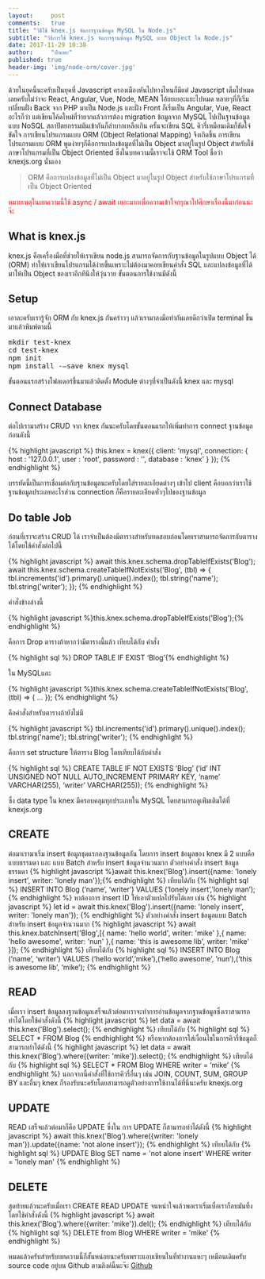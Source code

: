 ```yaml
---
layout:     post
comments:   true
title: "วิธีใช้ knex.js จัดการฐานข้อมูล MySQL ใน Node.js"
subtitle: "วิธีการใช้ knex.js จัดการฐานข้อมูล MySQL แบบ Object ใน Node.js"
date: 2017-11-29 10:38
author:     "ป๋าแพะ"
published: true
header-img: 'img/node-orm/cover.jpg'
---
```

<p>ด้วยในยุคนี้นะครับเป็นยุคที่ Javascript ครองเมืองหันไปทางไหนก็มีแต่ Javascript เต็มไปหมดเลยครับไม่ว่าจะ React, Angular, Vue, Node, MEAN โอ้ยยเยอะแยะไปหมด หลายๆที่ก็เริ่มเปลี่ยนฝั่ง Back จาก PHP มาเป็น Node.js และฝั่ง Front ก็เริ่มเป็น Angular, Vue, React อะไรก็ว่า แต่เขียนโค้ดใหม่ที่ว่ายากแล้วการต้อง migration ข้อมูลจาก MySQL ไปเป็นฐานข้อมูลแบบ NoSQL สถาปัตยกรรมมันเข้ากันก็ลำบากเหลือเกิน ครั้นจะเขียน SQL คิวรี่เหมือนเดิมก็ขัดใจ๋ขัดใจ การเขียนโปรแกรมแบบ ORM (Object Relational Mapping) จึงเกิดขึ้น การเขียนโปรแกรมแบบ ORM พูดง่ายๆก็คือการแปลงข้อมูลที่ไม่เป็น Object มาอยู่ในรูป Object สำหรับใช้ภาษาโปรแกรมที่เป็น Object Oriented ซึ่งในบทความนี้เราจะใช้ ORM Tool ชื่อว่า
<a herf="http://knexjs.org/" target="_blank">knexjs.org</a> นั่นเอง</p>
<blockquote>ORM คือการแปลงข้อมูลที่ไม่เป็น Object มาอยู่ในรูป Object สำหรับใช้ภาษาโปรแกรมที่เป็น Object Oriented</blockquote>
<p style="color:red;">หมายเหตุในบทความนี้ใช้ async / await เยอะมากเพื่อความเข้าใจกรุณาไปศึกษาเรื่องนี้มาก่อนนะจ๊ะ</p>
<h2 class="section-heading">What is knex.js</h2>
<p>knex.js คือเครื่องมือที่ช่วยให้เราเขียน node.js สามารถจัดการกับฐานข้อมูลในรูปแบบ Object ได้ (ORM) ทำให้เราเขียนโปรแกรมได้ง่ายขึ้นเพราะไม่ต้องมาคอยเขียนคำสั่ง SQL และแปลงข้อมูลที่ได้มาให้เป็น Object ของเราอีกทีนึงให้วุ่นวาย ขั้นตอนการใช้งานมีดังนี้</p>
<h2 class="section-heading">Setup</h2>
<p>เอาละครับเรารู้จัก ORM กับ knex.js กันคร่าวๆ แล้วเรามาลงมือทำกันเลยดีกว่าเปิด terminal ขึ้นมาแล้วพิมพ์ตามนี้</p>
<pre>
mkdir test-knex 
cd test-knex
npm init
npm install -–save knex mysql
</pre>
<p>ขั้นตอนแรกสร้างโฟลเดอร์ขึ้นมาแล้วติดตั้ง Module ต่างๆที่จำเป็นดังนี้ knex และ mysql</p>
<h2 class="section-heading">Connect Database</h2>
<p>ต่อไปเรามาสร้าง CRUD จาก knex กันนะครับโดยขั้นตอนแรกให้เพิ่มทำการ connect ฐานข้อมูลก่อนดังนี้</p>
{% highlight javascript %}
this.knex = knex({
    client: 'mysql',
    connection: {
        host : '127.0.0.1',
        user : 'root',
        password : '',
        database : 'knex'
    }
});
{% endhighlight %}
<p>บรรทัดนี้เป็นการเชื่อมต่อกับฐานข้อมูลนะครับโดยใส่รายละเอียดต่างๆ เข้าไป client คือบอกว่าเราใช้ฐานข้อมูลประเภทอะไรส่วน connection ก็คือรายละเอียดทั่วๆไปของฐานข้อมูล</p>
<h2 class="section-heading">Do table Job</h2>
<p>ก่อนที่เราจะสร้าง CRUD ได้ เราจำเป็นต้องมีตารางสำหรับทดสอบก่อนโดยเราสามารถจัดการกับตารางได้โดยใช้คำสั่งต่อไปนี้</p>
{% highlight javascript %}
await this.knex.schema.dropTableIfExists('Blog');
await this.knex.schema.createTableIfNotExists('Blog', (tbl) => {
    tbl.increments('id').primary().unique().index();
    tbl.string('name');
    tbl.string('writer');
});
{% endhighlight %}
<p>คำสั่งข้างล่างนี้</p> {% highlight javascript %}this.knex.schema.dropTableIfExists('Blog');{% endhighlight %} <p>คือการ Drop ตารางถ้าหากว่ามีตารางนี้แล้ว เทียบได้กับ คำสั่ง</p>
{% highlight sql %} DROP TABLE IF EXIST ‘Blog’{% endhighlight %} <p>ใน MySQLและ </p>
{% highlight javascript %}this.knex.schema.createTableIfNotExists('Blog', (tbl) => {
	...
}); 
{% endhighlight %}
<p>คือคำสั่งสำหรับตารางถ้ายังไม่มี</p>
{% highlight javascript %}
tbl.increments('id').primary().unique().index();
tbl.string('name');
tbl.string('writer');
{% endhighlight %}
<p>คือการ set structure ให้ตาราง Blog โดยเทียบได้กับคำสั่ง</p>
{% highlight sql %}
CREATE TABLE IF NOT EXISTS ‘Blog’ (‘id’ INT UNSIGNED NOT NULL AUTO_INCREMENT PRIMARY KEY,
‘name’ VARCHAR(255), ‘writer’ VARCHAR(255));
{% endhighlight %}
<p>ซึ่ง data type ใน knex มีครอบคลุมทุกประเภทใน MySQL โดยสามารถดูเพ่ิมเติมได้ที่ <a herf="http://knexjs.org/#Schema-Building" target="_blank">knexjs.org</a></p>
<h2 class="section-heading">CREATE</h2>
<p>
ต่อมาเรามาเริ่ม insert ข้อมูลชุดแรกลงฐานข้อมูลกัน โดยการ insert ข้อมูลของ knex มี 2 แบบคือ แบบธรรมดา และ แบบ Batch สำหรับ insert ข้อมูลจำนวนมาก
	ตัวอย่างคำสั่ง insert ข้อมูลธรรมดา
    {% highlight javascript %}await this.knex('Blog').insert({name: 'lonely insert', writer: 'lonely man'});{% endhighlight %}
	เทียบได้กับ
{% highlight sql %}
INSERT INTO Blog (‘name’, ‘writer’) VALUES (‘lonely insert’,’lonely man’);
{% endhighlight %}
	หาต้องการ insert ID ให้เอาตัวแปลไปรับได้เลย เช่น 
{% highlight javascript %}
let id = await this.knex('Blog').insert({name: 'lonely insert', writer: 'lonely man'});
{% endhighlight %}
	ตัวอย่างคำสั่ง insert ข้อมูลแบบ Batch สำหรับ insert ข้อมูลจำนวนมาก
{% highlight javascript %}
await this.knex.batchInsert('Blog',[{
        name: 'hello world',
        writer: 'mike'
    },{
        name: 'hello awesome',
        writer: 'nun'
    },{
        name: 'this is awesome lib',
        writer: 'mike'
}]);
{% endhighlight %}
	เทียบได้กับ
{% highlight sql %}
INSERT INTO Blog (‘name’, ‘writer’) VALUES (‘hello world’,’mike’),(‘hello awesome’, ’nun’),(‘this is awesome lib’, ‘mike’);
{% endhighlight %}
</p>
<h2 class="section-heading">READ</h2>
<p>
	เมื่อเรา insert  ข้อมูลลงฐานข้อมูลเสร็จแล้วต่อมาเราจะทำการอ่านข้อมูลจากฐานข้อมูลซึ่งเราสามารถทำได้โดยใช้คำสั่งดังนี้
{% highlight javascript %}
let data = await this.knex('Blog').select();
{% endhighlight %}
	เทียบได้กับ
{% highlight sql %}
SELECT * FROM Blog
{% endhighlight %}
	หรือหากต้องการใส่เงื่อนไขในการคิวรี่ข้อมูลก็สามารถทำได้ดังนี้
{% highlight javascript %}
let data = await this.knex('Blog').where({writer: 'mike'}).select();
{% endhighlight %}
	เทียบได้กับ
{% highlight sql %}
SELECT * FROM Blog WHERE writer = ‘mike’
{% endhighlight %}
	นอกจากนี้คำสั่งที่ใช้การคิวรี่อื่นๆ เช่น JOIN, COUNT, SUM, GROUP BY และอื่นๆ knex ก็รองรับนะครับโดยสามารถดูตัวอย่างการใช้งานได้ที่นี่นะครับ 
    <a herf="http://knexjs.org/" target="_blank">knexjs.org</a>
</p>
<h2 class="section-heading">UPDATE</h2>
<p>
READ เสร็จแล้วต่อมาก็คือ UPDATE ซึ่งใน การ UPDATE ก็สามารถทำได้ดังนี้
{% highlight javascript %}
await this.knex('Blog').where({writer: 'lonely man'}).update({name: 'not alone insert'});
{% endhighlight %}
 เทียบได้กับ
{% highlight sql %}
UPDATE Blog SET name = 'not alone insert' WHERE writer = 'lonely man'
{% endhighlight %}
<p>
<h2 class="section-heading">DELETE</h2>
<p>
	สุดท้ายแล้วนะครับเมื่อเรา CREATE READ UPDATE จนหนำใจแล้วพอเราเริ่มเบื่อเราก็ลบมันทิ้งโดยใช้คำสั่งดังนี้
{% highlight javascript %}
await this.knex('Blog').where({writer: 'mike'}).del();
{% endhighlight %}
เทียบได้กับ
{% highlight sql %}
DELETE from Blog WHERE writer = 'mike'
{% endhighlight %}

หมดแล้วครับสำหรับบทความนี้ก็สั้นหน่อยนะครับเพราะแอบเขียนในที่ทำงานแหะๆ เหมือนเดิมครับ source code อยู่บน Github ตามลิงค์นี้นะจ๊ะ
<a href="https://github.com/freeweed/knex-example" target="_blank">Github</a>
</p>